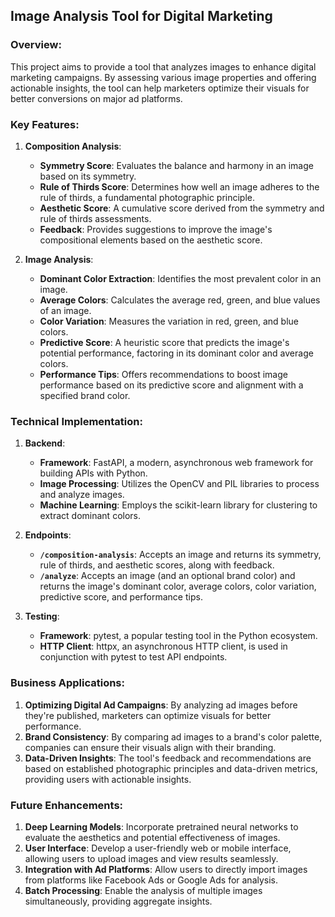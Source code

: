 ## **Image Analysis Tool for Digital Marketing**

### **Overview**:
This project aims to provide a tool that analyzes images to enhance digital marketing campaigns. By assessing various image properties and offering actionable insights, the tool can help marketers optimize their visuals for better conversions on major ad platforms.

### **Key Features**:

1. **Composition Analysis**:
    - **Symmetry Score**: Evaluates the balance and harmony in an image based on its symmetry.
    - **Rule of Thirds Score**: Determines how well an image adheres to the rule of thirds, a fundamental photographic principle.
    - **Aesthetic Score**: A cumulative score derived from the symmetry and rule of thirds assessments.
    - **Feedback**: Provides suggestions to improve the image's compositional elements based on the aesthetic score.

2. **Image Analysis**:
    - **Dominant Color Extraction**: Identifies the most prevalent color in an image.
    - **Average Colors**: Calculates the average red, green, and blue values of an image.
    - **Color Variation**: Measures the variation in red, green, and blue colors.
    - **Predictive Score**: A heuristic score that predicts the image's potential performance, factoring in its dominant color and average colors.
    - **Performance Tips**: Offers recommendations to boost image performance based on its predictive score and alignment with a specified brand color.

### **Technical Implementation**:

1. **Backend**:
    - **Framework**: FastAPI, a modern, asynchronous web framework for building APIs with Python.
    - **Image Processing**: Utilizes the OpenCV and PIL libraries to process and analyze images.
    - **Machine Learning**: Employs the scikit-learn library for clustering to extract dominant colors.

2. **Endpoints**:
    - **`/composition-analysis`**: Accepts an image and returns its symmetry, rule of thirds, and aesthetic scores, along with feedback.
    - **`/analyze`**: Accepts an image (and an optional brand color) and returns the image's dominant color, average colors, color variation, predictive score, and performance tips.

3. **Testing**:
    - **Framework**: pytest, a popular testing tool in the Python ecosystem.
    - **HTTP Client**: httpx, an asynchronous HTTP client, is used in conjunction with pytest to test API endpoints.

### **Business Applications**:

1. **Optimizing Digital Ad Campaigns**: By analyzing ad images before they're published, marketers can optimize visuals for better performance.
2. **Brand Consistency**: By comparing ad images to a brand's color palette, companies can ensure their visuals align with their branding.
3. **Data-Driven Insights**: The tool's feedback and recommendations are based on established photographic principles and data-driven metrics, providing users with actionable insights.

### **Future Enhancements**:
1. **Deep Learning Models**: Incorporate pretrained neural networks to evaluate the aesthetics and potential effectiveness of images.
2. **User Interface**: Develop a user-friendly web or mobile interface, allowing users to upload images and view results seamlessly.
3. **Integration with Ad Platforms**: Allow users to directly import images from platforms like Facebook Ads or Google Ads for analysis.
4. **Batch Processing**: Enable the analysis of multiple images simultaneously, providing aggregate insights.
